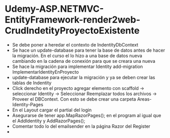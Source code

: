 # Udemy-ASP.NETMVC-EntityFramework-render2web-CrudIndetityProyectoExistente

- Se debe poner a heredar el contexto de IndentityDbContext
- Se hace un update-database para tener la base de datos antes de hacer la migración. En el curso el lo hizo a una base de datos nueva cambiando en la cadena de conexión para que se creara una nueva
- Se hace la migración para implementar Identity add-migration ImplementarIdentityEnProyecto
- update-database para ejecutar la migración y ya se deben crear las tablas de Indentity
- Click derecho en el proyecto agregar elemento con scaffold -> seleccionar Identity -> Seleccionar Reemplazar todos los archivos -> Proveer el DBContext. Con esto se debe crear una carpeta Areas-Identity-Pages
- En el Layout cargar el partial del login
- Asegurarse de tener app.MapRazorPages(); en el program al igual que el AddIdentity y  AddRazorPages();
- Comentar todo lo del emailsender en la página Razor del Register
- 
